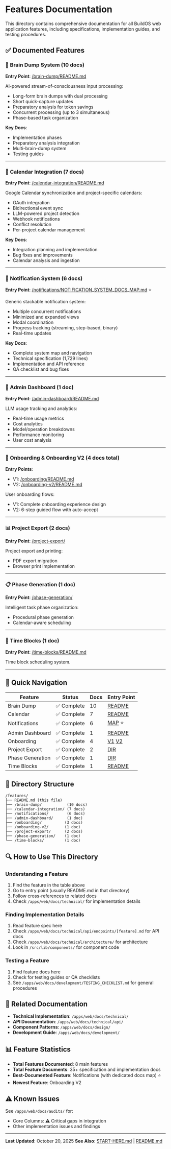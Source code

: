 # Features Documentation

This directory contains comprehensive documentation for all BuildOS web application features, including specifications, implementation guides, and testing procedures.

## ✅ Documented Features

### 🧠 Brain Dump System (10 docs)

**Entry Point**: [/brain-dump/README.md](brain-dump/README.md)

AI-powered stream-of-consciousness input processing:

- Long-form brain dumps with dual processing
- Short quick-capture updates
- Preparatory analysis for token savings
- Concurrent processing (up to 3 simultaneous)
- Phase-based task organization

**Key Docs**:

- Implementation phases
- Preparatory analysis integration
- Multi-brain-dump system
- Testing guides

---

### 📅 Calendar Integration (7 docs)

**Entry Point**: [/calendar-integration/README.md](calendar-integration/README.md)

Google Calendar synchronization and project-specific calendars:

- OAuth integration
- Bidirectional event sync
- LLM-powered project detection
- Webhook notifications
- Conflict resolution
- Per-project calendar management

**Key Docs**:

- Integration planning and implementation
- Bug fixes and improvements
- Calendar analysis and ingestion

---

### 🔔 Notification System (6 docs)

**Entry Point**: [/notifications/NOTIFICATION_SYSTEM_DOCS_MAP.md](notifications/NOTIFICATION_SYSTEM_DOCS_MAP.md) ⭐

Generic stackable notification system:

- Multiple concurrent notifications
- Minimized and expanded views
- Modal coordination
- Progress tracking (streaming, step-based, binary)
- Real-time updates

**Key Docs**:

- Complete system map and navigation
- Technical specification (1,729 lines)
- Implementation and API reference
- QA checklist and bug fixes

---

### 👤 Admin Dashboard (1 doc)

**Entry Point**: [/admin-dashboard/README.md](admin-dashboard/README.md)

LLM usage tracking and analytics:

- Real-time usage metrics
- Cost analytics
- Model/operation breakdowns
- Performance monitoring
- User cost analysis

---

### 🚀 Onboarding & Onboarding V2 (4 docs total)

**Entry Points**:

- V1: [/onboarding/README.md](onboarding/README.md)
- V2: [/onboarding-v2/README.md](onboarding-v2/README.md)

User onboarding flows:

- V1: Complete onboarding experience design
- V2: 6-step guided flow with auto-accept

---

### 📊 Project Export (2 docs)

**Entry Point**: [/project-export/](project-export/)

Project export and printing:

- PDF export migration
- Browser print implementation

---

### 📋 Phase Generation (1 doc)

**Entry Point**: [/phase-generation/](phase-generation/)

Intelligent task phase organization:

- Procedural phase generation
- Calendar-aware scheduling

---

### 📅 Time Blocks (1 doc)

**Entry Point**: [/time-blocks/README.md](time-blocks/README.md)

Time block scheduling system.

---

## 🎯 Quick Navigation

| Feature          | Status      | Docs | Entry Point                                              |
| ---------------- | ----------- | ---- | -------------------------------------------------------- |
| Brain Dump       | ✅ Complete | 10   | [README](brain-dump/README.md)                           |
| Calendar         | ✅ Complete | 7    | [README](calendar-integration/README.md)                 |
| Notifications    | ✅ Complete | 6    | [MAP](notifications/NOTIFICATION_SYSTEM_DOCS_MAP.md) ⭐  |
| Admin Dashboard  | ✅ Complete | 1    | [README](admin-dashboard/README.md)                      |
| Onboarding       | ✅ Complete | 4    | [V1](onboarding/README.md) [V2](onboarding-v2/README.md) |
| Project Export   | ✅ Complete | 2    | [DIR](project-export/)                                   |
| Phase Generation | ✅ Complete | 1    | [DIR](phase-generation/)                                 |
| Time Blocks      | ✅ Complete | 1    | [README](time-blocks/README.md)                          |

## 📂 Directory Structure

```
/features/
├── README.md (this file)
├── /brain-dump/           (10 docs)
├── /calendar-integration/ (7 docs)
├── /notifications/        (6 docs)
├── /admin-dashboard/      (1 doc)
├── /onboarding/          (3 docs)
├── /onboarding-v2/       (1 doc)
├── /project-export/      (2 docs)
├── /phase-generation/    (1 doc)
└── /time-blocks/         (1 doc)
```

## 🔍 How to Use This Directory

### Understanding a Feature

1. Find the feature in the table above
2. Go to entry point (usually README.md in that directory)
3. Follow cross-references to related docs
4. Check `/apps/web/docs/technical/` for implementation details

### Finding Implementation Details

1. Read feature spec here
2. Check `/apps/web/docs/technical/api/endpoints/[feature].md` for API docs
3. Check `/apps/web/docs/technical/architecture/` for architecture
4. Look in `/src/lib/components/` for component code

### Testing a Feature

1. Find feature docs here
2. Check for testing guides or QA checklists
3. See `/apps/web/docs/development/TESTING_CHECKLIST.md` for general procedures

## 🔗 Related Documentation

- **Technical Implementation**: `/apps/web/docs/technical/`
- **API Documentation**: `/apps/web/docs/technical/api/`
- **Component Patterns**: `/apps/web/docs/design/`
- **Development Guide**: `/apps/web/docs/development/`

## 📊 Feature Statistics

- **Total Features Documented**: 8 main features
- **Total Feature Documents**: 35+ specification and implementation docs
- **Best-Documented Feature**: Notifications (with dedicated docs map) ⭐
- **Newest Feature**: Onboarding V2

## ⚠️ Known Issues

See `/apps/web/docs/audits/` for:

- Core Columns: ⚠️ Critical gaps in integration
- Other implementation issues and findings

---

**Last Updated**: October 20, 2025
**See Also**: [START-HERE.md](../START-HERE.md) | [README.md](../README.md)
